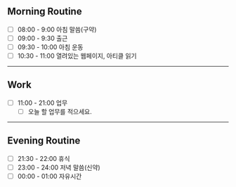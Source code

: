 ## Morning Routine
- [ ] 08:00 - 9:00 아침 말씀(구약)
- [ ] 09:00 - 9:30 출근
- [ ] 09:30 - 10:00 아침 운동
- [ ] 10:30 - 11:00 열려있는 웹페이지, 아티클 읽기
***
## Work
- [ ] 11:00 - 21:00 업무
	- [ ] 오늘 할 업무를 적으세요. 
***
## Evening Routine 
- [ ] 21:30 - 22:00 휴식
- [ ] 23:00 - 24:00 저녁 말씀(신약)
- [ ] 00:00 - 01:00 자유시간